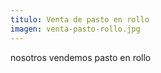 ```yaml
---
titulo: Venta de pasto en rollo
imagen: venta-pasto-rollo.jpg
---
```

nosotros vendemos pasto en rollo
